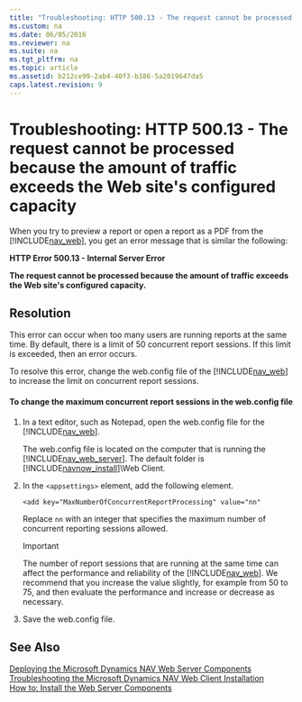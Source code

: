 ```yaml
---
title: "Troubleshooting: HTTP 500.13 - The request cannot be processed because the amount of traffic exceeds the Web site&#39;s configured capacity"
ms.custom: na
ms.date: 06/05/2016
ms.reviewer: na
ms.suite: na
ms.tgt_pltfrm: na
ms.topic: article
ms.assetid: b212ce99-2ab4-40f3-b386-5a2019647da5
caps.latest.revision: 9
---
```

# Troubleshooting: HTTP 500.13 - The request cannot be processed because the amount of traffic exceeds the Web site&#39;s configured capacity
When you try to preview a report or open a report as a PDF from the [!INCLUDE[nav_web](includes/nav_web_md.md)], you get an error message that is similar the following:  
  
 **HTTP Error 500.13 \- Internal Server Error**  
  
 **The request cannot be processed because the amount of traffic exceeds the Web site's configured capacity.**  
  
## Resolution  
 This error can occur when too many users are running reports at the same time. By default, there is a limit of 50 concurrent report sessions. If this limit is exceeded, then an error occurs.  
  
 To resolve this error, change the web.config file of the [!INCLUDE[nav_web](includes/nav_web_md.md)] to increase the limit on concurrent report sessions.  
  
#### To change the maximum concurrent report sessions in the web.config file  
  
1.  In a text editor, such as Notepad, open the web.config file for the [!INCLUDE[nav_web](includes/nav_web_md.md)].  
  
     The web.config file is located on the computer that is running the [!INCLUDE[nav_web_server](includes/nav_web_server_md.md)]. The default folder is [!INCLUDE[navnow_install](includes/navnow_install_md.md)]\\Web Client.  
  
2.  In the `<appsettings>` element, add the following element.  
  
    ```  
    <add key="MaxNumberOfConcurrentReportProcessing" value="nn"  
    ```  
  
     Replace `nn` with an integer that specifies the maximum number of concurrent reporting sessions allowed.  
  
    > [!IMPORTANT]  
    >  The number of report sessions that are running at the same time can affect the performance and reliability of the [!INCLUDE[nav_web](includes/nav_web_md.md)]. We recommend that you increase the value slightly, for example from 50 to 75, and then evaluate the performance and increase or decrease as necessary.  
  
3.  Save the web.config file.  
  
## See Also  
 [Deploying the Microsoft Dynamics NAV Web Server Components](Deploying-the-Microsoft-Dynamics-NAV-Web-Server-Components.md)   
 [Troubleshooting the Microsoft Dynamics NAV Web Client Installation](Troubleshooting-the-Microsoft-Dynamics-NAV-Web-Client-Installation.md)   
 [How to: Install the Web Server Components](../Topic/How%20to:%20Install%20the%20Web%20Server%20Components.md)